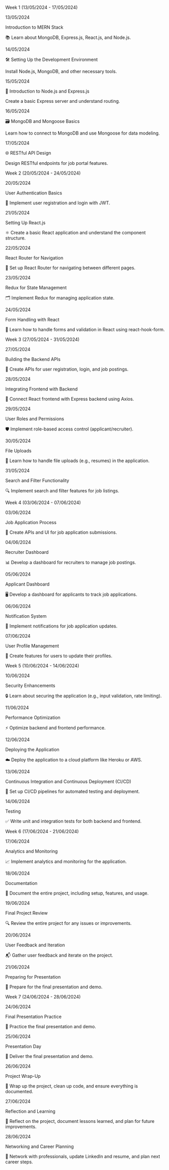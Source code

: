 Week 1 (13/05/2024 - 17/05/2024)

13/05/2024

Introduction to MERN Stack

📚 Learn about MongoDB, Express.js, React.js, and Node.js.

14/05/2024

🛠️ Setting Up the Development Environment

Install Node.js, MongoDB, and other necessary tools.

15/05/2024

🚀 Introduction to Node.js and Express.js

Create a basic Express server and understand routing.

16/05/2024

🗃️ MongoDB and Mongoose Basics

Learn how to connect to MongoDB and use Mongoose for data modeling.

17/05/2024

🌐 RESTful API Design

Design RESTful endpoints for job portal features.

Week 2 (20/05/2024 - 24/05/2024)

20/05/2024

User Authentication Basics

🔐 Implement user registration and login with JWT.

21/05/2024

Setting Up React.js

⚛️ Create a basic React application and understand the component structure.

22/05/2024

React Router for Navigation

🧭 Set up React Router for navigating between different pages.

23/05/2024

Redux for State Management

🗂️ Implement Redux for managing application state.

24/05/2024

Form Handling with React

📝 Learn how to handle forms and validation in React using react-hook-form.

Week 3 (27/05/2024 - 31/05/2024)

27/05/2024

Building the Backend APIs

🔧 Create APIs for user registration, login, and job postings.

28/05/2024

Integrating Frontend with Backend

🔗 Connect React frontend with Express backend using Axios.

29/05/2024

User Roles and Permissions

🛡️ Implement role-based access control (applicant/recruiter).

30/05/2024

File Uploads

📂 Learn how to handle file uploads (e.g., resumes) in the application.

31/05/2024

Search and Filter Functionality

🔍 Implement search and filter features for job listings.

Week 4 (03/06/2024 - 07/06/2024)

03/06/2024

Job Application Process

📄 Create APIs and UI for job application submissions.

04/06/2024

Recruiter Dashboard

📊 Develop a dashboard for recruiters to manage job postings.

05/06/2024

Applicant Dashboard

🖥️ Develop a dashboard for applicants to track job applications.

06/06/2024

Notification System

🔔 Implement notifications for job application updates.

07/06/2024

User Profile Management

👤 Create features for users to update their profiles.

Week 5 (10/06/2024 - 14/06/2024)

10/06/2024

Security Enhancements

🔒 Learn about securing the application (e.g., input validation, rate limiting).

11/06/2024

Performance Optimization

⚡ Optimize backend and frontend performance.

12/06/2024

Deploying the Application

☁️ Deploy the application to a cloud platform like Heroku or AWS.

13/06/2024

Continuous Integration and Continuous Deployment (CI/CD)

🔄 Set up CI/CD pipelines for automated testing and deployment.

14/06/2024

Testing

✅ Write unit and integration tests for both backend and frontend.

Week 6 (17/06/2024 - 21/06/2024)

17/06/2024

Analytics and Monitoring

📈 Implement analytics and monitoring for the application.

18/06/2024

Documentation

📝 Document the entire project, including setup, features, and usage.

19/06/2024

Final Project Review

🔍 Review the entire project for any issues or improvements.

20/06/2024

User Feedback and Iteration

📬 Gather user feedback and iterate on the project.

21/06/2024

Preparing for Presentation

🎤 Prepare for the final presentation and demo.

Week 7 (24/06/2024 - 28/06/2024)

24/06/2024

Final Presentation Practice

🎯 Practice the final presentation and demo.

25/06/2024

Presentation Day

📅 Deliver the final presentation and demo.

26/06/2024

Project Wrap-Up

🧹 Wrap up the project, clean up code, and ensure everything is documented.

27/06/2024

Reflection and Learning

🧠 Reflect on the project, document lessons learned, and plan for future improvements.

28/06/2024

Networking and Career Planning

🤝 Network with professionals, update LinkedIn and resume, and plan next career steps.
